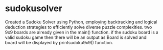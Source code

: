 # sudokusolver
Created a Sudoku Solver using Python, employing backtracking and logical deduction strategies to efficiently solve diverse puzzle complexities.
two 9x9 boards are already given in the main() function.
if the sudoku board is a valid sudoku game then there will be an output as Board is solved and board will be displayed by printsudoku9x9() function.
